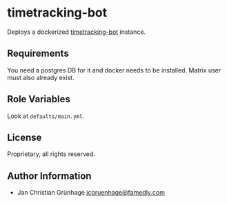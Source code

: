 # timetracking-bot

Deploys a dockerized
[timetracking-bot](https://gitlab.com/famedly/bots/timetracking) instance.

## Requirements

You need a postgres DB for it and docker needs to be installed. Matrix user must
also already exist.

## Role Variables

Look at `defaults/main.yml`.

## License

Proprietary, all rights reserved.

## Author Information

- Jan Christian Grünhage <jcgruenhage@famedly.com>
